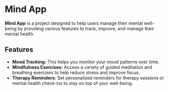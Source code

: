 # Mind App

**Mind App** is a project designed to help users manage their mental well-being by providing various features to track, improve, and manage their mental health.

## Features

- **Mood Tracking:** This helps you monitor your mood patterns over time.
- **Mindfulness Exercises:** Access a variety of guided meditation and breathing exercises to help reduce stress and improve focus.
- **Therapy Reminders:** Set personalized reminders for therapy sessions or mental health check-ins to stay on top of your well-being.


